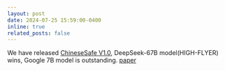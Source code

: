 ```yaml
---
layout: post
date: 2024-07-25 15:59:00-0400
inline: true
related_posts: false
---
```


We have released [ChineseSafe V1.0](https://huggingface.co/spaces/SUSTech/ChineseSafe-Benchmark), DeepSeek-67B model(HIGH-FLYER) wins, Google 7B model is outstanding. [paper](https://arxiv.org/abs/2410.18491)